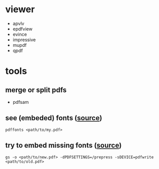 # viewer

* apvlv
* epdfview
* evince
* impressive
* mupdf
* qpdf

# tools

## merge or split pdfs

* pdfsam

## see (embeded) fonts ([source](https://github.com/alexanderduring/notes/blob/master/pdf/repair-pdf-with-missing-font.md))

```
pdffonts <path/to/my.pdf>
```

## try to embed missing fonts ([source](https://github.com/alexanderduring/notes/blob/master/pdf/repair-pdf-with-missing-font.md))

```
gs -o <path/to/new.pdf> -dPDFSETTINGS=/prepress -sDEVICE=pdfwrite <path/to/old.pdf>
```
